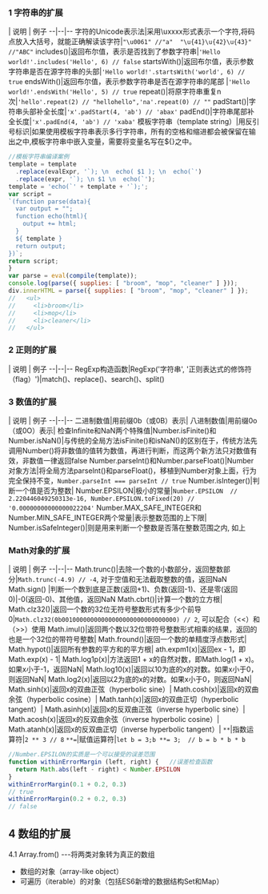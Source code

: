 ### 1 字符串的扩展

  | 说明 | 例子
--|--|--
字符的Unicode表示法|采用\uxxxx形式表示一个字符,将码点放入大括号，就能正确解读该字符|`"\u0061" //"a"  "\u{41}\u{42}\u{43}" //"ABC"`
includes()|返回布尔值，表示是否找到了参数字符串|`'Hello world!'.includes('Hello', 6) // false`
startsWith()|返回布尔值，表示参数字符串是否在源字符串的头部|`'Hello world!'.startsWith('world', 6) // true`
endsWith()|返回布尔值，表示参数字符串是否在源字符串的尾部 |`'Hello world!'.endsWith('Hello', 5) // true`
repeat()|将原字符串重复n次|`'hello'.repeat(2) // "hellohello",'na'.repeat(0) // ""`
padStart()|字符串头部补全长度|`'x'.padStart(4, 'ab') // 'abax'`
padEnd()|字符串尾部补全长度|`'x'.padEnd(4, 'ab') // 'xaba'`
模板字符串（template string）|用反引号标识|如果使用模板字符串表示多行字符串，所有的空格和缩进都会被保留在输出之中,模板字符串中嵌入变量，需要将变量名写在${}之中。

```javascript
//模板字符串编译案例
template = template
  .replace(evalExpr, '`); \n  echo( $1 ); \n  echo(`')
  .replace(expr, '`); \n $1 \n  echo(`');
template = 'echo(`' + template + '`);';
var script =
`(function parse(data){
  var output = "";
  function echo(html){
    output += html;
  }
  ${ template }
  return output;
})`;
return script;
}
var parse = eval(compile(template));
console.log(parse({ supplies: [ "broom", "mop", "cleaner" ] }));
div.innerHTML = parse({ supplies: [ "broom", "mop", "cleaner" ] });
//   <ul>
//     <li>broom</li>
//     <li>mop</li>
//     <li>cleaner</li>
//   </ul>
```

### 2 正则的扩展

  | 说明 | 例子
--|--|--
RegExp构造函数|RegExp('字符串', '正则表达式的修饰符（flag）')|match()、replace()、search()、split()

### 3 数值的扩展
| 说明 | 例子
--|--|--
二进制数值|用前缀0b（或0B）表示|
八进制数值|用前缀0o（或0O）表示|
检查Infinite和NaN两个特殊值|Number.isFinite()和Number.isNaN()|与传统的全局方法isFinite()和isNaN()的区别在于，传统方法先调用Number()将非数值的值转为数值，再进行判断，而这两个新方法只对数值有效，非数值一律返回false
Number.parseInt()和Number.parseFloat()|Number对象方法|将全局方法parseInt()和parseFloat()，移植到Number对象上面，行为完全保持不变，`Number.parseInt === parseInt // true`
Number.isInteger()|判断一个值是否为整数|
Number.EPSILON|极小的常量|`Number.EPSILON  // 2.220446049250313e-16, Number.EPSILON.toFixed(20) // '0.00000000000000022204'`
Number.MAX_SAFE_INTEGER和Number.MIN_SAFE_INTEGER两个常量|表示整数范围的上下限|
Number.isSafeInteger()|则是用来判断一个整数是否落在整数范围之内, 如上

### Math对象的扩展

| 说明 | 例子
--|--|--
Math.trunc()|去除一个数的小数部分，返回整数部分|`Math.trunc(-4.9) // -4`, 对于空值和无法截取整数的值，返回NaN
Math.sign() |判断一个数到底是正数(返回+1)、负数(返回-1)、还是零(返回0)|-0(返回-0)、其他值，返回NaN
Math.cbrt()|计算一个数的立方根|
Math.clz32()|返回一个数的32位无符号整数形式有多少个前导0|`Math.clz32(0b00100000000000000000000000000000) // 2`, 可以配合（<<）和（>>）使用
Math.imul()|返回两个数以32位带符号整数形式相乘的结果，返回的也是一个32位的带符号整数|
Math.fround()|返回一个数的单精度浮点数形式|
Math.hypot()|返回所有参数的平方和的平方根|
ath.expm1(x)|返回ex - 1，即Math.exp(x) - 1|
Math.log1p(x)|方法返回1 + x的自然对数，即Math.log(1 + x)。如果x小于-1，返回NaN|
Math.log10(x)|返回以10为底的x的对数。如果x小于0，则返回NaN|
Math.log2(x)|返回以2为底的x的对数。如果x小于0，则返回NaN|
Math.sinh(x)|返回x的双曲正弦（hyperbolic sine）|
Math.cosh(x)|返回x的双曲余弦（hyperbolic cosine）|
Math.tanh(x)|返回x的双曲正切（hyperbolic tangent）|
Math.asinh(x)|返回x的反双曲正弦（inverse hyperbolic sine）|
Math.acosh(x)|返回x的反双曲余弦（inverse hyperbolic cosine）|
Math.atanh(x)|返回x的反双曲正切（inverse hyperbolic tangent）|
`**`|指数运算符|`2 ** 3 // 8`
`**=`|赋值运算符|`let b = 3;b **= 3;  // b = b * b * b`

```javascript
//Number.EPSILON的实质是一个可以接受的误差范围
function withinErrorMargin (left, right) {   //误差检查函数
  return Math.abs(left - right) < Number.EPSILON
}
withinErrorMargin(0.1 + 0.2, 0.3)
// true
withinErrorMargin(0.2 + 0.2, 0.3)
// false
```

## 4 数组的扩展

4.1 Array.from() ---将两类对象转为真正的数组

- 数组的对象（array-like object）
- 可遍历（iterable）的对象（包括ES6新增的数据结构Set和Map）
